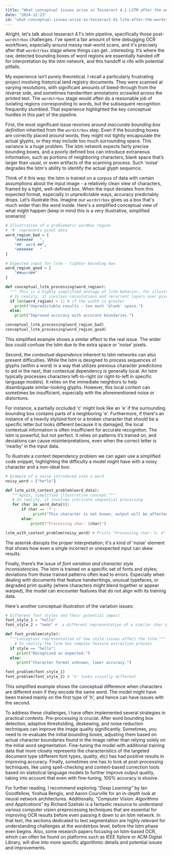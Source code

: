 ```yaml
---
title: "What conceptual issues arise in Tesseract 4.1 LSTM after the wordstrbox stage?"
date: "2024-12-23"
id: "what-conceptual-issues-arise-in-tesseract-41-lstm-after-the-wordstrbox-stage"
---
```


Alright, let's talk about tesseract 4.1's lstm pipeline, specifically those post-`wordstrbox` challenges. I've spent a fair amount of time debugging OCR workflows, especially around messy real-world scans, and it's precisely after that `wordstrbox` stage where things can get…interesting. It’s where the raw, detected bounding boxes of word regions are essentially handed off for interpretation by the lstm network, and this handoff is rife with potential pitfalls.

My experience isn’t purely theoretical. I recall a particularly frustrating project involving historical land registry documents. They were scanned at varying resolutions, with significant amounts of bleed-through from the reverse side, and sometimes handwritten annotations scrawled across the printed text. The `wordstrbox` stage would often do a reasonable job of isolating regions corresponding to words, but the subsequent recognition frequently stumbled. That experience highlighted the key conceptual hurdles in this part of the pipeline.

First, the most significant issue revolves around *inaccurate bounding box definition* inherited from the `wordstrbox` step. Even if the bounding boxes are correctly placed *around* words, they might not tightly encapsulate the actual glyphs, or they may include too much surrounding space. This variance is a huge problem. The lstm network expects fairly precise bounding boxes, and a poorly defined box can introduce extraneous information, such as portions of neighboring characters, blank space that’s larger than usual, or even artifacts of the scanning process. Such 'noise' degrades the lstm's ability to identify the actual glyph sequence.

Think of it this way: the lstm is trained on a corpus of data with certain assumptions about the input image - a relatively clean view of characters, framed by a tight, well-defined box. When the input deviates from this expected format, especially in unpredictable ways, accuracy predictably drops. Let’s illustrate this. Imagine our `wordstrbox` gives us a box that's much wider than the word inside. Here's a simplified conceptual view of what might happen (keep in mind this is a very illustrative, simplified scenario):

```python
# Illustration of a problematic wordbox region
# '#' represents pixel data
word_region_bad = [
    "#######   ",
    "##  word ##",
    "#######   "
]

# Expected input for lstm - tighter bounding box
word_region_good = [
    "##word##"
]

def conceptual_lstm_processing(word_region):
  """ This is a highly simplified analogy of lstm behavior, for illustration."""
  # In reality, it involves convolutions and recurrent layers over pixel data
  if len(word_region) > 1: # if the width is greater
    print("Unpredictable results - too much 'blank' space.")
  else:
    print("Improved accuracy with accurate boundaries.")

conceptual_lstm_processing(word_region_bad)
conceptual_lstm_processing(word_region_good)
```

This simplified example shows a similar effect to the real issue. The wider box could confuse the lstm due to the extra space or 'noise' pixels.

Second, the *contextual dependence* inherent to lstm networks can also present difficulties. While the lstm is designed to process sequences of glyphs (within a word) in a way that utilizes previous character predictions to aid in the next, that contextual dependency is generally local. An lstm typically processes characters left-to-right (or right-to-left in specific language models). It relies on the immediate neighbors to help disambiguate similar-looking glyphs. However, this local context can sometimes be insufficient, especially with the aforementioned noise or distortions.

For instance, a partially occluded 'c' might look like an 'e' if the surrounding bounding box contains parts of a neighboring 'e'. Furthermore, if there's an instance of a heavily stylized font or a broken character that should be a specific letter but looks different because it is damaged, the local contextual information is often insufficient for accurate recognition. The lstm is powerful, but not perfect. It relies on patterns it’s trained on, and deviations can cause misinterpretations, even when the correct letter is 'nearby' in the input data.

To illustrate a context dependency problem we can again use a simplified code snippet, highlighting the difficulty a model might have with a noisy character and a non-ideal box:

```python
# Example of a noise introduced into a word
noisy_word = ["he*lo"]

def lstm_with_context_problem(word_data):
   """Again, simplified illustrative concept."""
   # In reality, it involves intricate sequential processing
   for char in word_data[0]:
       if char == '*':
            print("This character is not known, output will be affected.")
       else:
           print(f"Processing char: {char}")

lstm_with_context_problem(noisy_word) # Prints "Processing char: h, e" and "This character is not known, output will be affected."
```

The asterisk disrupts the proper interpretation; it's a kind of 'noise' element that shows how even a single incorrect or unexpected input can skew results.

Finally, there’s the issue of *font variation and character style inconsistencies*. The lstm is trained on a specific set of fonts and styles; deviations from those trained patterns often lead to errors. Especially when dealing with documents that feature handwritings, unusual typefaces, or degraded print quality (where characters might blend together or appear warped), the model can encounter features that do not align with its training data.

Here's another conceptual illustration of the variation issues:

```python
# Different font styles and their potential impact
font_style_1 = "hello"
font_style_2 = "ℎ𝑒𝑙𝑙𝑜" #  a different representation of a similar char set

def font_problem(style):
  """Conceptual representation of how style issues affect the lstm."""
    # In reality the lstm has complex feature extraction process
  if style == "hello":
     print("Recognized as expected.")
  else:
     print("Character format unknown, lower accuracy.")

font_problem(font_style_1)
font_problem(font_style_2) # 'h' looks visually different
```

This simplified example shows the conceptual difference when characters are different even if they encode the same word. The model might have been trained mainly on the first type of 'h', and hence can have issues with the second.

To address these challenges, I have often implemented several strategies in practical contexts. Pre-processing is crucial. After word bounding box detection, adaptive thresholding, deskewing, and noise reduction techniques can improve the image quality significantly. Sometimes, you need to re-evaluate the initial bounding boxes, adjusting them based on actual character boundaries found in the image rather than relying solely on the initial word segmentation. Fine-tuning the model with additional training data that more closely represents the characteristics of the targeted document type (different font types, quality, etc) has had positive results in improving accuracy. Finally, sometimes one has to look at post-processing techniques, like using spell-checking and context-based correction tools based on statistical language models to further improve output quality, taking into account that even with fine-tuning, 100% accuracy is elusive.

For further reading, I recommend exploring *“Deep Learning”* by Ian Goodfellow, Yoshua Bengio, and Aaron Courville for an in-depth look at neural network architectures. Additionally, “*Computer Vision: Algorithms and Applications*” by Richard Szeliski is a fantastic resource to understand various computer vision preprocessing techniques that are essential for improving OCR results before even passing it down to an lstm network. In that text, the sections dedicated to text segmentation are highly relevant for understanding challenges at the wordstrbox level, before the lstm phase even begins. Also, some research papers focusing on lstm-based OCR, which can often be found on platforms such as IEEE Xplore or ACM Digital Library, will dive into more specific algorithmic details and potential issues and improvements.
